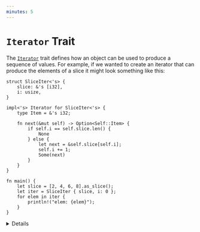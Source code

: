 ```yaml
---
minutes: 5
---
```


# `Iterator` Trait

The [`Iterator`][1] trait defines how an object can be used to produce a
sequence of values. For example, if we wanted to create an iterator that can
produce the elements of a slice it might look something like this:

```rust,editable
struct SliceIter<'s> {
    slice: &'s [i32],
    i: usize,
}

impl<'s> Iterator for SliceIter<'s> {
    type Item = &'s i32;

    fn next(&mut self) -> Option<Self::Item> {
        if self.i == self.slice.len() {
            None
        } else {
            let next = &self.slice[self.i];
            self.i += 1;
            Some(next)
        }
    }
}

fn main() {
    let slice = [2, 4, 6, 8].as_slice();
    let iter = SliceIter { slice, i: 0 };
    for elem in iter {
        println!("elem: {elem}");
    }
}
```

<details>

- The `SliceIter` example implements the same logic as the C-style `for` loop
  demonstrated on the last slide.

- Point out to the students that iterators are lazy: Creating the iterator just
  initializes the struct but does not otherwise do any work. No work happens
  until the `next` method is called.

- Iterators don't need to be finite! It's entirely valid to have an iterator
  that will produce values forever. For example, a half open range like `0..`
  will keep going until integer overflow occurs.

## More to Explore

- The "real" version of `SliceIter` is the [`slice::Iter`][2] type in the
  standard library, however the real version uses pointers under the hood
  instead of an index in order to eliminate bounds checks.

- The `SliceIter` example is a good example of a struct that contains a
  reference and therefore uses lifetime annotations.

- You can also demonstrate adding a generic parameter to `SliceIter` to allow it
  to work with any kind of slice (not just `&[i32]`).

</details>

[1]: https://doc.rust-lang.org/std/iter/trait.Iterator.html
[2]: https://doc.rust-lang.org/stable/std/slice/struct.Iter.html
